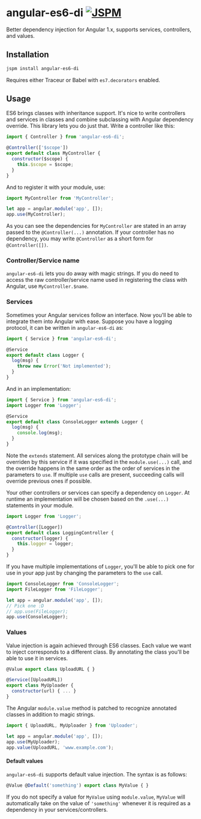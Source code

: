 # angular-es6-di [![JSPM](https://img.shields.io/badge/JSPM-angular--es6--di-db772b.svg?style=flat-square)](http://kasperlewau.github.io/registry/#/?q=angular-es6-di)
Better dependency injection for Angular 1.x, supports services, controllers, and values.

## Installation
```bash
jspm install angular-es6-di
```
Requires either Traceur or Babel with `es7.decorators` enabled.

## Usage
ES6 brings classes with inheritance support. It's nice to write controllers and services in classes and combine subclassing with Angular dependency override. This library lets you do just that. Write a controller like this:
```js
import { Controller } from 'angular-es6-di';

@Controller(['$scope'])
export default class MyController {
  constructor($scope) {
    this.$scope = $scope;
  }
}
```
And to register it with your module, use:
```js
import MyController from 'MyController';

let app = angular.module('app', []);
app.use(MyController);
```
As you can see the dependencies for `MyController` are stated in an array passed to the `@Controller(...)` annotation. If your controller has no dependency, you may write `@Controller` as a short form for `@Controller([])`.

### Controller/Service name
`angular-es6-di` lets you do away with magic strings. If you do need to access the raw controller/service name used in registering the class with Angular, use `MyController.$name`.

### Services
Sometimes your Angular services follow an interface. Now you'll be able to integrate them into Angular with ease. Suppose you have a logging protocol, it can be written in `angular-es6-di` as:
```js
import { Service } from 'angular-es6-di';

@Service
export default class Logger {
  log(msg) {
    throw new Error('Not implemented');
  }
}
```
And in an implementation:
```js
import { Service } from 'angular-es6-di';
import Logger from 'Logger';

@Service
export default class ConsoleLogger extends Logger {
  log(msg) {
    console.log(msg);
  }
}
```
Note the `extends` statement. All services along the prototype chain will be overriden by this service if it was specified in the `module.use(...)` call, and the override happens in the same order as the order of services in the parameters to `use`. If multiple `use` calls are present, succeeding calls will override previous ones if possible.

Your other controllers or services can specify a dependency on `Logger`. At runtime an implementation will be chosen based on the `.use(...)` statements in your module.
```js
import Logger from 'Logger';

@Controller([Logger])
export default class LoggingController {
  constructor(logger) {
    this.logger = logger;
  }
}
```
If you have multiple implementations of `Logger`, you'll be able to pick one for use in your app just by changing the parameters to the `use` call.
```js
import ConsoleLogger from 'ConsoleLogger';
import FileLogger from 'FileLogger';

let app = angular.module('app', []);
// Pick one :D
// app.use(FileLogger);
app.use(ConsoleLogger);
```

### Values
Value injection is again achieved through ES6 classes. Each value we want to inject corresponds to a different class. By annotating the class you'll be able to use it in services.
```js
@Value export class UploadURL { }

@Service([UploadURL])
export class MyUploader {
  constructor(url) { ... }
}
```
The Angular `module.value` method is patched to recognize annotated classes in addition to magic strings.
```js
import { UploadURL, MyUploader } from 'Uploader';

let app = angular.module('app', []);
app.use(MyUploader);
app.value(UploadURL, 'www.example.com');
```
#### Default values
`angular-es6-di` supports default value injection. The syntax is as follows:
```js
@Value @Default('something') export class MyValue { }
```
If you do not specify a value for `MyValue` using `module.value`, `MyValue` will automatically take on the value of `'something'` whenever it is required as a dependency in your services/controllers.
